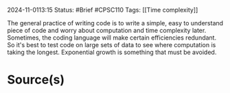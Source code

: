 2024-11-0113:15
Status: #Brief #CPSC110 
Tags: [[Time complexity]]

The general practice of writing code is to write a simple, easy to understand piece of code and worry about computation and time complexity later. Sometimes, the coding language will make certain efficiencies redundant. So it's best to test code on large sets of data to see where computation is taking the longest. Exponential growth is something that must be avoided. 
# Source(s)